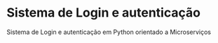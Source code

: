 # Sistema de Login e autenticação
Sistema de Login e autenticação em Python orientado a Microserviços
